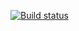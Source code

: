 [![Build status](https://ci.appveyor.com/api/projects/status/06q5j3x2249s6bo6?svg=true)](https://ci.appveyor.com/project/NetotestA-Kharitonovich/postmanecho)
